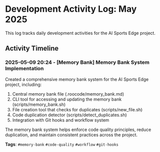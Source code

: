 # Development Activity Log: May 2025

This log tracks daily development activities for the AI Sports Edge project.

## Activity Timeline

### 2025-05-09 20:24 - [Memory Bank] Memory Bank System Implementation

Created a comprehensive memory bank system for the AI Sports Edge project, including:

1. Central memory bank file (.roocode/memory_bank.md)
2. CLI tool for accessing and updating the memory bank (scripts/memory_bank.sh)
3. File creation tool that checks for duplicates (scripts/new_file.sh)
4. Code duplication detector (scripts/detect_duplicates.sh)
5. Integration with Git hooks and workflow system

The memory bank system helps enforce code quality principles, reduce duplication, and maintain consistent practices across the project.

**Tags**: `#memory-bank` `#code-quality` `#workflow` `#git-hooks`